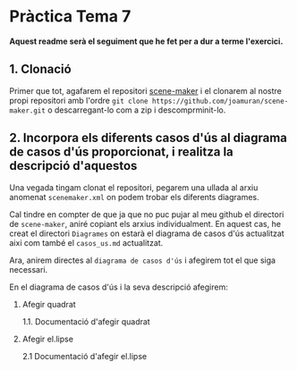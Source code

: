 # Pràctica Tema 7

**Aquest readme serà el seguiment que he fet per a dur a terme l'exercici.**

## 1. Clonació

Primer que tot, agafarem el repositori [scene-maker](https://github.com/joamuran/scene-maker.git) i el clonarem al nostre propi repositori amb l'ordre `git clone https://github.com/joamuran/scene-maker.git`  o descarregant-lo com a zip i descomprminit-lo.

## 2. Incorpora els diferents casos d'ús al diagrama de casos d'ús proporcionat, i realitza la descripció d'aquestos

Una vegada tingam clonat el repositori, pegarem una ullada al arxiu anomenat `scenemaker.xml` on podem trobar els diferents diagrames.

Cal tindre en compter de que ja que no puc pujar al meu github el directori de `scene-maker`, aniré copiant els arxius individualment. En aquest cas, he creat el directori `Diagrames` on estarà el diagrama de casos d'ús actualitzat aixi com també el `casos_us.md` actualitzat.

Ara, anirem directes al `diagrama de casos d'ús` i afegirem tot el que siga necessari.

En el diagrama de casos d'ús i la seva descripció afegirem:

1. Afegir quadrat

    1.1. Documentació d'afegir quadrat

2. Afegir el.lipse

    2.1 Documentació d'afegir el.lipse